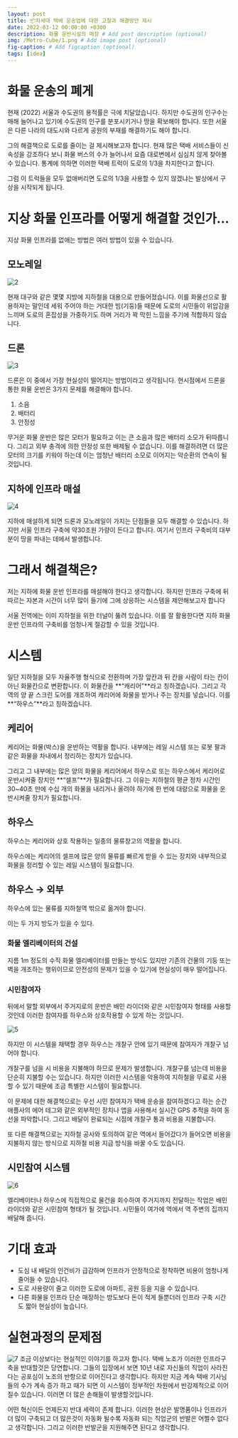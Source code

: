 ```yaml
---
layout: post
title: 📦차세대 택배 운송업에 대한 고찰과 해결방안 제시
date: 2022-03-12 00:00:00 +0300
description: 화물 운반시설의 매장 # Add post description (optional)
img: /Metro-Cube/1.png # Add image post (optional)
fig-caption: # Add figcaption (optional)
tags: [idea] 
---
```


# 화물 운송의 폐게

현재 (2022) 서울과 수도권의 용적률은 극에 치달았습니다. 하지만 수도권의 인구수는 매해 늘어나고 있기에 수도권의 인구를 분포시키거나 땅을 확보해야 합니다. 또한 서울은 다른 나라의 대도시와 다르게 공원의 부재를 해결하기도 해야 합니다.

그의 해결책으로 도로를 줄이는 걸 제시해보고자 합니다. 현재 많은 택배 서비스들이 신속성을 강조하다 보니 화물 버스의 수가 늘어나서 요즘 대로변에서 심심치 않게 찾아볼 수 있습니다. 통계에 의하면 이러한 택배 트럭이 도로의 1/3을 차지한다고 합니다.

그럼 이 트럭들을 모두 없애버리면 도로의 1/3을 사용할 수 있지 않겠냐는 발상에서 구상을 시작되게 됩니다.

# 지상 화물 인프라를 어떻게 해결할 것인가...

지상 화물 인프라를 없애는 방법은 여러 방법이 있을 수 있습니다.

## 모노레일

![2]({{site.baseurl}}/assets/img/Metro-Cube/2.png)

현재 대구와 같은 몇몇 지방에 지하철을 대용으로 만들어졌습니다. 이를 화물선으로 활용하자는 말인데 세워 주어야 하는 거대한 빔(기둥)들 때문에 도로의 시민들이 위압감을 느끼며 도로의 혼잡성을 가중하기도 하며 거리가 꽉 막힌 느낌을 주기에 적합하지 않습니다.

## 드론

![3]({{site.baseurl}}/assets/img/Metro-Cube/3.png)

드론은 이 중에서 가장 현실성이 떨어지는 방법이라고 생각됩니다. 현시점에서 드론을 통한 화물 운반은 3가지 문제를 해결해야 합니다.

1. 소음
2. 배터리
3. 안정성

무거운 화물 운반은 많은 모터가 필요하고 이는 큰 소음과 많은 배터리 소모가 뒤따릅니다. 그리고 외부 충격에 의한 안정성 또한 배제될 수 없습니다. 이를 해결하려면 더 많은 모터의 크기를 키워야 하는데 이는 엄청난 배터리 소모로 이어지는 악순환의 연속이 될 것입니다.

## 지하에 인프라 매설

![4]({{site.baseurl}}/assets/img/Metro-Cube/4.png)

지하에 매설하게 되면 드론과 모노레일이 가지는 단점들을 모두 해결할 수 있습니다. 하지만 서울 인프라 구축에 약30조원 가량이 든다고 합니다. 여기서 인프라 구축비의 대부분이 땅을 파내는 데에서 발생합니다.

# 그래서 해결책은?

저는 지하에 화물 운반 인프라를 매설해야 한다고 생각합니다. 하지만 인프라 구축에 뒤따르는 자본과 시간이 너무 많이 들기에 그에 상응하는 시스템을 제안해보고자 합니다



서울 전역에는 이미 지하철을 위한 터널이 뚫려 있습니다. 이를 잘 활용한다면 지하 화물 운반 인프라의 구축비를 엄청나게 절감할 수 있을 것입니다.

# 시스템

일단 지하철을 모두 자율주행 형식으로 전환하며 가장 앞칸과 뒤 칸을 사람이 타는 칸이 아닌 화물칸으로 변환합니다. 이 화물칸을 **“캐리어”**라고 칭하겠습니다. 그리고 각 역의 양 끝 스크린 도어를 개조하여 캐리어에 화물을 받거나 주는 장치를 넣습니다. 이를 **“하우스”**라고 칭하겠습니다.

## 케리어

케리어는 화물(박스)을 운반하는 역활을 합니다. 내부에는 레일 시스템 또는 로봇 팔과 같은 화물을 차내에서 정리하는 장치가 있습니다.

그리고 그 내부에는 많은 양의 화물을 케리어에서 하우스로 또는 하우스에서 케리어로 운반시켜줄 장치인 **“셀프”**가 필요합니다. 그 이유는 지하철의 평균 정차 시간인 30~40초 만에 수십 개의 화물을 내리거나 올려야 하기에 한 번에 대량으로 화물을 운반시켜줄 장치가 필요합니다.

## 하우스

하우스는 케리어와 상호 작용하는 일종의 물류창고의 역활을 합니다.

하우스에는 케리어의 셀프에 많은 양의 물류를 빠르게 받을 수 있는 장치와 내부적으로 화물을 정리할 수 있는 레일 시스템이 필요합니다.

## 하우스 → 외부

하우스에 있는 물류를 지하철역 밖으로 옮겨야 합니다.

이는 두 가지 방도가 있을 수 있다.

### 화물 엘리베이터의 건설

지름 1m 정도의 수직 화물 엘리베이터를 만들는 방식도 있지만 기존의 건물의 기둥 또는 벽을 개조하는 행위이므로 안전성의 문제가 있을 수 있기에 현실성이 매우 떨어집니다.

### 시민참여자

뒤에서 말할 외부에서 주거지로의 운반은 배민 라이더와 같은 시민참여자 형태를 사용할 것인데 이러한 참여자를 하우스와 상호작용할 수 있게 하는 것입니다.

![5]({{site.baseurl}}/assets/img/Metro-Cube/5.png)

하지만 이 시스템을 채택할 경우 하우스는 개찰구 안에 있기 때문에 참여자가 개찰구 넘어야 합니다.

개찰구를 넘을 시 비용을 지불해야 하므로 문제가 발생합니다. 개찰구를 넘는데 비용을 단순히 지불할 수는 있습니다. 하지만 이러한 시스템을 악용하여 지하철을 무료로 사용할 수 있기 때문에 조금 특별한 시스템이 필요합니다.

이 문제에 대한 해결책으로는 우선 시민 참여자가 택배 운송을 참여하겠다고 하는 순간 애플사의 에어 테그와 같은 외부적인 장치나 앱을 사용해서 실시간 GPS 추적을 하여 동선을 파악합니다. 그리고 배달이 완료되는 시점에 개찰구 통과 비용을 지불합니다.

또 다른 해결책으로는 지하철 공사와 토의하여 같은 역에서 들어갔다가 들어오면 비용을 지불하지 않는 방식으로 지하철 비용 지급 방식을 바꿀 수도 있습니다.

## 시민참여 시스템

![6]({{site.baseurl}}/assets/img/Metro-Cube/6.png)

엘리베이터나 하우스에 직접적으로 물건을 회수하여 주거지까지 전달하는 작업은 배민 라이더와 같은 시민참여 형태가 될 것입니다. 시민들이 여가에 역에서 역 주변의 집까지 배달해 줍니다.

# 기대 효과

- 도심 내 배달의 인건비가 급감하며 인프라가 안정적으로 정착하면 비용이 엄청나게 줄어들 수 있습니다.
- 도로 사용량이 줄고 이러한 도로에 아파트, 공원 등을 지을 수 있습니다.
- 다른 화물을 인프라 단순 매장하는 방도보다 돈이 적게 들뿐더러 인프라 구축 시간도 짧아 현실성이 높습니다.

# 실현과정의 문제점
![7]({{site.baseurl}}/assets/img/Metro-Cube/7.png)
조금 이상보다는 현실적인 이야기를 하고자 합니다. 택배 노조가 이러한 인프라구축을 반대할것은 당연합니다. 그들의 입장에서 보면 10년 내로 자신들의 직업이 사라진다는 공포심이 노조의 반항으로 이어진다고 생각합니다. 하지만 지금 계속 택배 기사님들의 수가 계속 증가 하고 때가 되면 이 시스템이 정부적인 차원에서 반강제적으로 이어 질수 있습니다. 이러면 더 많은 손해들이 발생할것입니다. 

어떤 혁신이든 언제든지 반대 세력이 존제 합니다. 이러한 현상은 발명품이나 인프라가 더 많이 구축되고 더 많은것이 자동화 될수록 자동화 되는 직업군의 반발은 어쩔수 없다고 생각합니다. 그리고 이러한 반발군을 지원해주면 된다고 생각합니다.